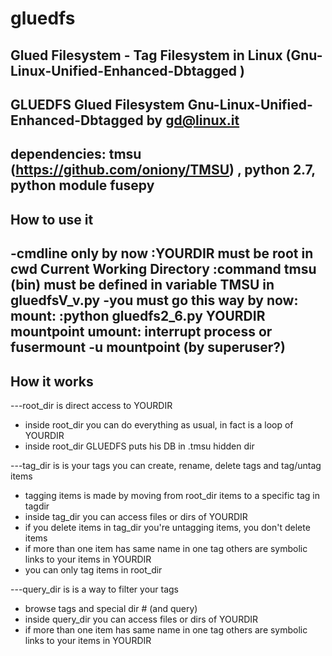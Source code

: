 # gluedfs
Glued Filesystem - Tag Filesystem in Linux (Gnu-Linux-Unified-Enhanced-Dbtagged )
------------------------------------------------------------------------
GLUEDFS
Glued Filesystem
Gnu-Linux-Unified-Enhanced-Dbtagged
by gd@linux.it
------------------------------------------------------------------------
dependencies: tmsu (https://github.com/oniony/TMSU) , python 2.7, python module fusepy
------------------------------------------------------------------------
How to use it
------------------------------------------------------------------------
-cmdline only by now
:YOURDIR must be root in cwd Current Working Directory
:command tmsu (bin) must be defined in variable TMSU in gluedfsV_v.py
-you must go this way by now:
mount:
:python gluedfs2_6.py YOURDIR mountpoint
umount:
interrupt process or fusermount -u mountpoint (by superuser?)
------------------------------------------------------------------------
How it works
------------------------------------------------------------------------
---root_dir is direct access to YOURDIR
- inside root_dir you can do everything as usual, in fact is a loop of YOURDIR
- inside root_dir GLUEDFS puts his DB in .tmsu hidden dir

---tag_dir is is your tags you can create, rename, delete tags and tag/untag items
- tagging items is made by moving from root_dir items to a specific tag in tagdir
- inside tag_dir you can access files or dirs of YOURDIR
- if you delete items in tag_dir you're untagging items, you don't delete items
- if more than one item has same name in one tag others are symbolic
  links to your items in YOURDIR
- you can only tag items in root_dir

---query_dir is is a way to filter your tags
- browse tags and special dir # (and query)
- inside query_dir you can access files or dirs of YOURDIR
- if more than one item has same name in one tag others are symbolic
  links to your items in YOURDIR
